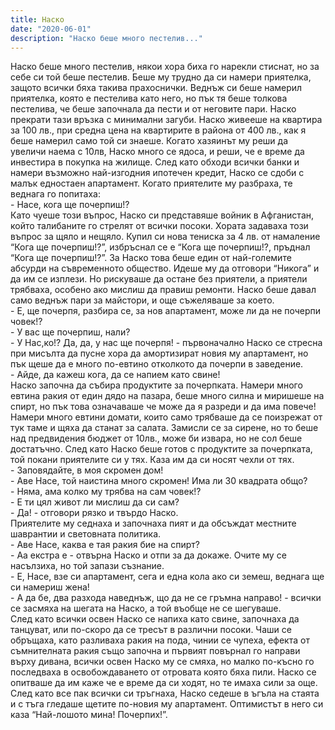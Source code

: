 ```yaml
---
title: Наско
date: "2020-06-01"
description: "Наско беше много пестелив..."
---
```


Наско беше много пестелив, някои хора биха го нарекли стиснат, но за себе си той беше пестелив. Беше му трудно да си намери приятелка, защото всички бяха такива прахоснички. Веднъж си беше намерил приятелка, която е пестелива като него, но пък тя беше толкова пестелива, че беше започнала да пести и от неговите пари. Наско прекрати тази връзка с минимални загуби. Наско живееше на квартира за 100 лв., при средна цена на квартирите в района от 400 лв., как я беше намерил само той си знаеше. Когато хазяинът му реши да увеличи наема с 10лв, Наско много се ядоса, и реши, че е време да инвестира в покупка на жилище. След като обходи всички банки и намери възможно най-изгодния ипотечен кредит, Наско се сдоби с малък едностаен апартамент. Когато приятелите му разбраха, те веднага го попитаха:  
\- Насе, кога ще почерпиш!?  
Като чуеше този въпрос, Наско си представяше войник в Афганистан, който талибаните го стрелят от всички посоки. Хората задаваха този въпрос за щяло и нещяло. Купил си нова тениска за 4 лв. от намаление “Кога ще почерпиш!?”, избръснал се е “Кога ще почерпиш!?, пръднал “Кога ще почерпиш!?”. За Наско това беше един от най-големите абсурди на съвременното общество. Идеше му да отговори “Никога” и да им се изплези. Но рискуваше да остане без приятели, а приятели трябваха, особено ако мислиш да правиш ремонти. Наско беше давал само веднъж пари за майстори, и още съжеляваше за което.  
\- Е, ще почерпя, разбира се, за нов апартамент, може ли да не почерпи човек!?  
\- У вас ще почерпиш, нали?  
\- У Нас,ко!? Да, да, у нас ще почерпя! - първоначално Наско се стресна при мисълта да пусне хора да амортизират новия му апартамент, но пък щеше да е много по-евтино отколкото да почерпи в заведение.  
\- Айде, да кажеш кога, да се напием като свине!  
Наско започна да събира продуктите за почерпката. Намери много евтина ракия от един дядо на пазара, беше много силна и миришеше на спирт, но пък това означаваше че може да я разреди и да има повече! Намери много евтини домати, които само трябваше да се поизрежат от тук таме и щяха да станат за салата. Замисли се за сирене, но то беше над предвидения бюджет от 10лв., може би извара, но не сол беше достатъчно. След като Наско беше готов с продуктите за почерпката, той покани приятелите си у тях. Каза им да си носят чехли от тях.  
\- Заповядайте, в моя скромен дом!  
\- Аве Насе, той наистина много скромен! Има ли 30 квадрата общо?  
\- Няма, ама колко му трябва на сам човек!?  
\- Е ти цял живот ли мислиш да си сам?  
\- Да! - отговори рязко и твърдо Наско.  
Приятелите му седнаха и започнаха пият и да обсъждат местните шаврантии и световната политика.  
\- Аве Насе, каква е тая ракия бие на спирт?  
\- Аа екстра е - отвърна Наско и отпи за да докаже. Очите му се насълзиха, но той запази съзнание.  
\- Е, Насе, взе си апартамент, сега и една кола ако си земеш, веднага ще си намериш жена!  
\- А да бе, два разхода наведнъж, що да не се гръмна направо! - всички се засмяха на шегата на Наско, а той въобще не се шегуваше.  
След като всички освен Наско се напиха като свине, започнаха да танцуват, или по-скоро да се тресът в различни посоки. Чаши се обръщаха, като разливаха ракия на пода, чинии се чупеха, ефекта от съмнителната ракия също започна и първият повърнал го направи върху дивана, всички освен Наско му се смяха, но малко по-късно го последваха в освобождаването от отровата която бяха пили. Наско се опитваше да им каже че е време да си ходят, но те имаха сили за още. След като все пак всички си тръгнаха, Наско седеше в ъгъла на стаята и с тъга гледаше щетите по-новия му апартамент. Оптимистът в него си каза “Най-лошото мина! Почерпих!”.
